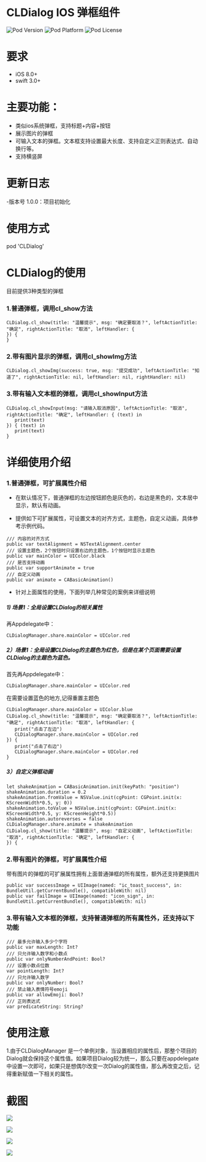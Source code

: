# CLDialog IOS 弹框组件

![Pod Version](https://img.shields.io/cocoapods/v/CLDialog.svg?style=flat)
![Pod Platform](https://img.shields.io/cocoapods/p/CLDialog.svg?style=flat)
![Pod License](https://img.shields.io/cocoapods/l/CLDialog.svg?style=flat)

# 要求

- iOS 8.0+
- swift 3.0+

# 主要功能：

- 类似ios系统弹框，支持标题+内容+按钮
- 展示图片的弹框
- 可输入文本的弹框。文本框支持设置最大长度、支持自定义正则表达式、自动换行等。
- 支持横竖屏


# 更新日志

-版本号 1.0.0：项目初始化

# 使用方式

pod 'CLDialog'

# CLDialog的使用
目前提供3种类型的弹框

### 1.普通弹框，调用cl_show方法

```
CLDialog.cl_show(title: "温馨提示", msg: "确定要取消？", leftActionTitle: "确定", rightActionTitle: "取消", leftHandler: {
}) {
}
```

### 2.带有图片显示的弹框，调用cl_showImg方法

```
CLDialog.cl_showImg(success: true, msg: "提交成功", leftActionTitle: "知道了", rightActionTitle: nil, leftHandler: nil, rightHandler: nil)

```

### 3.带有输入文本框的弹框，调用cl_showInput方法

```
CLDialog.cl_showInput(msg: "请输入取消原因", leftActionTitle: "取消", rightActionTitle: "确定", leftHandler: { (text) in
   print(text)
}) { (text) in
   print(text)
}

```

# 详细使用介绍
### 1.普通弹框，可扩展属性介绍

- 在默认情况下，普通弹框的左边按钮颜色是灰色的，右边是黑色的，文本居中显示，默认有动画。

- 提供如下可扩展属性，可设置文本的对齐方式，主题色，自定义动画，具体参考示例代码。

```
/// 内容的对齐方式
public var textAlignment = NSTextAlignment.center
/// 设置主题色，2个按钮时只设置右边的主题色，1个按钮时显示主题色
public var mainColor = UIColor.black
/// 是否支持动画
public var supportAnimate = true
/// 自定义动画
public var animate = CABasicAnimation()
```
- 针对上面属性的使用，下面列举几种常见的案例来详细说明

##### 1) 场景1：全局设置CLDialog的相关属性

再Appdelegate中：

```
CLDialogManager.share.mainColor = UIColor.red
```


##### 2）场景1：全局设置CLDialog的主题色为红色，但是在某个页面需要设置CLDialog的主题色为蓝色。

首先再Appdelegate中：

```
CLDialogManager.share.mainColor = UIColor.red
```

在需要设置蓝色的地方,记得重置主题色

```
CLDialogManager.share.mainColor = UIColor.blue
CLDialog.cl_show(title: "温馨提示", msg: "确定要取消？", leftActionTitle: "确定", rightActionTitle: "取消", leftHandler: {
   print("点击了左边")
   CLDialogManager.share.mainColor = UIColor.red
}) {
   print("点击了右边")
   CLDialogManager.share.mainColor = UIColor.red
}
```

##### 3）自定义弹框动画

```
let shakeAnimation = CABasicAnimation.init(keyPath: "position")
shakeAnimation.duration = 0.2
shakeAnimation.fromValue = NSValue.init(cgPoint: CGPoint.init(x: KScreenWidth*0.5, y: 0))
shakeAnimation.toValue = NSValue.init(cgPoint: CGPoint.init(x: KScreenWidth*0.5, y: KScreenHeight*0.5))
shakeAnimation.autoreverses = false
CLDialogManager.share.animate = shakeAnimation
CLDialog.cl_show(title: "温馨提示", msg: "自定义动画", leftActionTitle: "取消", rightActionTitle: "确定", leftHandler: {
}) {

```

### 2.带有图片的弹框，可扩展属性介绍

带有图片的弹框的可扩展属性拥有上面普通弹框的所有属性，额外还支持更换图片

```
public var successImage = UIImage(named: "ic_toast_success", in: BundleUtil.getCurrentBundle(), compatibleWith: nil)
public var failImage = UIImage(named: "icon_sign", in: BundleUtil.getCurrentBundle(), compatibleWith: nil)
```

### 3.带有输入文本框的弹框，支持普通弹框的所有属性外，还支持以下功能


    /// 最多允许输入多少个字符
    public var maxLength: Int?
    /// 只允许输入数字和小数点
    public var onlyNumberAndPoint: Bool?
    /// 设置小数点位数
    var pointLength: Int?
    /// 只允许输入数字
    public var onlyNumber: Bool?
    /// 禁止输入表情符号emoji
    public var allowEmoji: Bool?
    /// 正则表达式
    var predicateString: String?




# 使用注意
1.由于CLDialogManager 是一个单例对象，当设置相应的属性后，那整个项目的Dialog就会保持这个属性值。如果项目Dialog较为统一，那么只要在appdelegate中设置一次即可，如果只是想偶尔改变一次Dialog的属性值，那么再改变之后，记得重新赋值一下相关的属性。

# 截图

![](https://github.com/Darren-chenchen/CLDialog/blob/master/screenshot/%E5%B1%8F%E5%B9%95%E5%BF%AB%E7%85%A7%202018-08-31%20%E4%B8%8B%E5%8D%882.57.47.png?raw=true)

![](https://github.com/Darren-chenchen/CLDialog/blob/master/screenshot/%E5%B1%8F%E5%B9%95%E5%BF%AB%E7%85%A7%202018-08-31%20%E4%B8%8B%E5%8D%882.58.03.png?raw=true)

![](https://github.com/Darren-chenchen/CLDialog/blob/master/screenshot/%E5%B1%8F%E5%B9%95%E5%BF%AB%E7%85%A7%202018-08-31%20%E4%B8%8B%E5%8D%882.58.27.png?raw=true)

![](https://github.com/Darren-chenchen/CLDialog/blob/master/screenshot/%E5%B1%8F%E5%B9%95%E5%BF%AB%E7%85%A7%202018-08-31%20%E4%B8%8B%E5%8D%882.58.50.png?raw=true)

